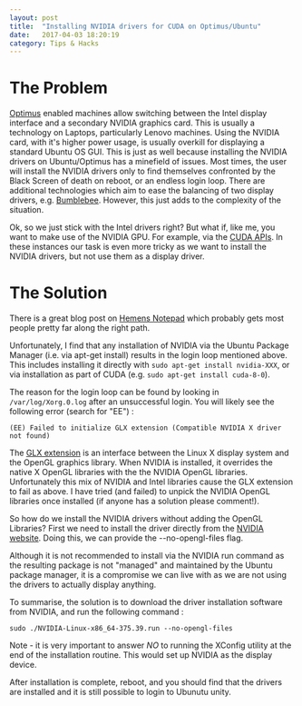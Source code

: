 ```yaml
---
layout: post
title:  "Installing NVIDIA drivers for CUDA on Optimus/Ubuntu"
date:   2017-04-03 18:20:19
category: Tips & Hacks
---
```


# The Problem

[Optimus](https://en.wikipedia.org/wiki/Nvidia_Optimus) enabled machines allow switching between the Intel display interface and a secondary NVIDIA graphics card. This is usually a technology on Laptops, particularly Lenovo machines. Using the NVIDIA card, with it's higher power usage, is usually overkill for displaying a standard Ubuntu OS GUI. This is just as well because installing the NVIDIA drivers on Ubuntu/Optimus has a minefield of issues. Most times, the user will install the NVIDIA drivers only to find themselves confronted by the Black Screen of death on reboot, or an endless login loop. There are additional technologies which aim to ease the balancing of two display drivers, e.g. [Bumblebee](https://bumblebee-project.org/). However, this just adds to the complexity of the situation.

Ok, so we just stick with the Intel drivers right? But what if, like me, you want to make use of the NVIDIA GPU. For example, via the [CUDA APIs](https://developer.nvidia.com/cuda-zone). In these instances our task is even more tricky as we want to install the NVIDIA drivers, but not use them as a display driver.

# The Solution

There is a great blog post on [Hemens Notepad](https://hemenkapadia.github.io/blog/2016/11/11/Ubuntu-with-Nvidia-CUDA-Bumblebee.html) which probably gets most people pretty far along the right path.

Unfortunately, I find that any installation of NVIDIA via the Ubuntu Package Manager (i.e. via apt-get install) results in the login loop mentioned above. This includes installing it directly with ```sudo apt-get install nvidia-XXX```, or via installation as part of CUDA (e.g. ```sudo apt-get install cuda-8-0```).

The reason for the login loop can be found by looking in ```/var/log/Xorg.0.log``` after an unsuccessful login. You will likely see the following error (search for "EE") :

```
(EE) Failed to initialize GLX extension (Compatible NVIDIA X driver not found)
```

The [GLX extension](https://en.wikipedia.org/wiki/GLX) is an interface between the Linux X display system and the OpenGL graphics library. When NVIDIA is installed, it overrides the native X OpenGL libraries with the the NVIDIA OpenGL libraries. Unfortunately this mix of NVIDIA and Intel libraries cause the GLX extension to fail as above. I have tried (and failed) to unpick the NVIDIA OpenGL libraries once installed (if anyone has a solution please comment!).

So how do we install the NVIDIA drivers without adding the OpenGL Libraries? First we need to install the driver directly from the [NVIDIA website](http://www.nvidia.co.uk/Download/index.aspx?lang=en-uk). Doing this, we can provide the --no-opengl-files flag.

Although it is not recommended to install via the NVIDIA run command as the resulting package is not "managed" and maintained by the Ubuntu package manager, it is a compromise we can live with as we are not using the drivers to actually display anything.

To summarise, the solution is to download the driver installation software from NVIDIA, and run the following command :

```
sudo ./NVIDIA-Linux-x86_64-375.39.run --no-opengl-files
```

Note - it is very important to answer *NO* to running the XConfig utility at the end of the installation routine. This would set up NVIDIA as the display device. 

After installation is complete, reboot, and you should find that the drivers are installed and it is still possible to login to Ubunutu unity.
